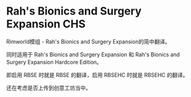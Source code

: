 # Rah's Bionics and Surgery Expansion CHS

Rimworld模组 - Rah's Bionics and Surgery Expansion的简中翻译。

同时适用于 Rah's Bionics and Surgery Expansion 和 Rah's Bionics and Surgery Expansion Hardcore Edition。

即启用 RBSE 时就是 RBSE 的翻译，启用 RBSEHC 时就是 RBSEHC 的翻译。

还在考虑是否上传到创意工坊当中。
